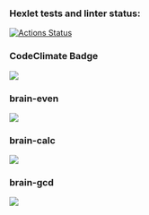 ### Hexlet tests and linter status:
[![Actions Status](https://github.com/VScheg/python-project-49/actions/workflows/hexlet-check.yml/badge.svg)](https://github.com/VScheg/python-project-49/actions)
### CodeClimate Badge
<a href="https://codeclimate.com/github/VScheg/python-project-49/maintainability"><img src="https://api.codeclimate.com/v1/badges/80c648e273b19cf6491c/maintainability" /></a>
### brain-even
<a href="https://asciinema.org/a/Wym53gHrto8PgnTUcAv041wqQ" target="_blank"><img src="https://asciinema.org/a/Wym53gHrto8PgnTUcAv041wqQ.svg" /></a>
### brain-calc
<a href="https://asciinema.org/a/nj8zoHFDUWpOpPP3ST0u3vWuR" target="_blank"><img src="https://asciinema.org/a/nj8zoHFDUWpOpPP3ST0u3vWuR.svg" /></a>
### brain-gcd
<a href="https://asciinema.org/a/8fbwhDpslbuiwadSs0l4UL7Ww" target="_blank"><img src="https://asciinema.org/a/8fbwhDpslbuiwadSs0l4UL7Ww.svg" /></a>